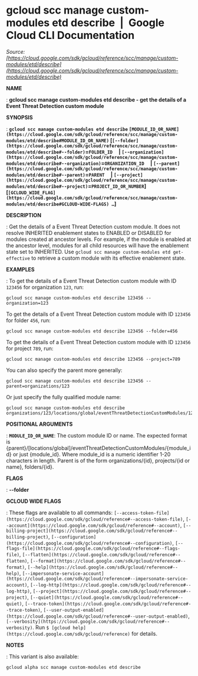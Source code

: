 # gcloud scc manage custom-modules etd describe  |  Google Cloud CLI Documentation

*Source: [https://cloud.google.com/sdk/gcloud/reference/scc/manage/custom-modules/etd/describe](https://cloud.google.com/sdk/gcloud/reference/scc/manage/custom-modules/etd/describe)*

**NAME**

: **gcloud scc manage custom-modules etd describe - get the details of a Event Threat Detection custom module**

**SYNOPSIS**

: **`gcloud scc manage custom-modules etd describe` `[MODULE_ID_OR_NAME](https://cloud.google.com/sdk/gcloud/reference/scc/manage/custom-modules/etd/describe#MODULE_ID_OR_NAME)` [`[--folder](https://cloud.google.com/sdk/gcloud/reference/scc/manage/custom-modules/etd/describe#--folder)`=`FOLDER_ID`     | `[--organization](https://cloud.google.com/sdk/gcloud/reference/scc/manage/custom-modules/etd/describe#--organization)`=`ORGANIZATION_ID`     | `[--parent](https://cloud.google.com/sdk/gcloud/reference/scc/manage/custom-modules/etd/describe#--parent)`=`PARENT`     | `[--project](https://cloud.google.com/sdk/gcloud/reference/scc/manage/custom-modules/etd/describe#--project)`=`PROJECT_ID_OR_NUMBER`] [`[GCLOUD_WIDE_FLAG](https://cloud.google.com/sdk/gcloud/reference/scc/manage/custom-modules/etd/describe#GCLOUD-WIDE-FLAGS) …`]**

**DESCRIPTION**

: Get the details of a Event Threat Detection custom module. It does not resolve
INHERITED enablement states to ENABLED or DISABLED for modules created at
ancestor levels. For example, if the module is enabled at the ancestor level,
modules for all child resources will have the enablement state set to INHERITED.
Use `gcloud scc manage custom-modules etd get-effective` to retrieve
a custom module with its effective enablement state.

**EXAMPLES**

: To get the details of a Event Threat Detection custom module with ID
`123456` for organization `123`, run:

```
gcloud scc manage custom-modules etd describe 123456 --organization=123
```

To get the details of a Event Threat Detection custom module with ID
`123456` for folder `456`, run:

```
gcloud scc manage custom-modules etd describe 123456 --folder=456
```

To get the details of a Event Threat Detection custom module with ID
`123456` for project `789`, run:

```
gcloud scc manage custom-modules etd describe 123456 --project=789
```

You can also specify the parent more generally:

```
gcloud scc manage custom-modules etd describe 123456 --parent=organizations/123
```

Or just specify the fully qualified module name:

```
gcloud scc manage custom-modules etd describe organizations/123/locations/global/eventThreatDetectionCustomModules/123456
```

**POSITIONAL ARGUMENTS**

: **`MODULE_ID_OR_NAME`**:
The custom module ID or name. The expected format is
{parent}/[locations/global]/eventThreatDetectionCustomModules/{module_id} or
just {module_id}. Where module_id is a numeric identifier 1-20 characters in
length. Parent is of the form organizations/{id}, projects/{id or name},
folders/{id}.

**FLAGS**

: **--folder**

**GCLOUD WIDE FLAGS**

: These flags are available to all commands: `[--access-token-file](https://cloud.google.com/sdk/gcloud/reference#--access-token-file)`,
`[--account](https://cloud.google.com/sdk/gcloud/reference#--account)`, `[--billing-project](https://cloud.google.com/sdk/gcloud/reference#--billing-project)`,
`[--configuration](https://cloud.google.com/sdk/gcloud/reference#--configuration)`,
`[--flags-file](https://cloud.google.com/sdk/gcloud/reference#--flags-file)`,
`[--flatten](https://cloud.google.com/sdk/gcloud/reference#--flatten)`, `[--format](https://cloud.google.com/sdk/gcloud/reference#--format)`, `[--help](https://cloud.google.com/sdk/gcloud/reference#--help)`, `[--impersonate-service-account](https://cloud.google.com/sdk/gcloud/reference#--impersonate-service-account)`,
`[--log-http](https://cloud.google.com/sdk/gcloud/reference#--log-http)`,
`[--project](https://cloud.google.com/sdk/gcloud/reference#--project)`, `[--quiet](https://cloud.google.com/sdk/gcloud/reference#--quiet)`, `[--trace-token](https://cloud.google.com/sdk/gcloud/reference#--trace-token)`, `[--user-output-enabled](https://cloud.google.com/sdk/gcloud/reference#--user-output-enabled)`,
`[--verbosity](https://cloud.google.com/sdk/gcloud/reference#--verbosity)`.
Run `$ [gcloud help](https://cloud.google.com/sdk/gcloud/reference)` for details.

**NOTES**

: This variant is also available:

```
gcloud alpha scc manage custom-modules etd describe
```
